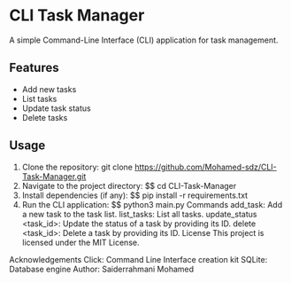 # CLI Task Manager

A simple Command-Line Interface (CLI) application for task management.

## Features

- Add new tasks
- List tasks
- Update task status
- Delete tasks

## Usage

1. Clone the repository:
   git clone https://github.com/Mohamed-sdz/CLI-Task-Manager.git
2. Navigate to the project directory:
   $$ cd CLI-Task-Manager
3. Install dependencies (if any):
   $$ pip install -r requirements.txt
4. Run the CLI application:
   $$ python3 main.py
Commands
add_task: Add a new task to the task list.
list_tasks: List all tasks.
update_status <task_id>: Update the status of a task by providing its ID.
delete <task_id>: Delete a task by providing its ID.
License
This project is licensed under the MIT License.

Acknowledgements
Click: Command Line Interface creation kit
SQLite: Database engine
Author: Saiderrahmani Mohamed
